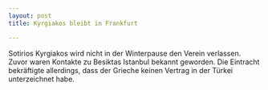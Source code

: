 ```yaml
---
layout: post
title: Kyrgiakos bleibt in Frankfurt

---
```


Sotirios Kyrgiakos wird nicht in der Winterpause den Verein verlassen. Zuvor waren Kontakte zu Besiktas Istanbul bekannt geworden. Die Eintracht bekräftigte allerdings, dass der Grieche keinen Vertrag in der Türkei unterzeichnet habe.


